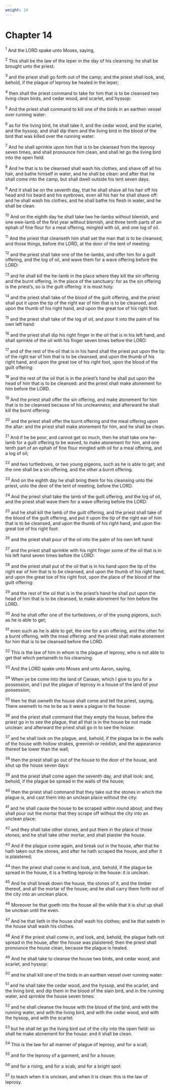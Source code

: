 ```yaml
---
weight: 14
---
```


# Chapter 14

<sup>1</sup> And the LORD spake unto Moses, saying, 

<sup>2</sup> This shall be the law of the leper in the day of his cleansing: he shall be brought unto the priest: 

<sup>3</sup> and the priest shall go forth out of the camp; and the priest shall look, and, behold, if the plague of leprosy be healed in the leper; 

<sup>4</sup> then shall the priest command to take for him that is to be cleansed two living clean birds, and cedar wood, and scarlet, and hyssop: 

<sup>5</sup> And the priest shall command to kill one of the birds in an earthen vessel over running water: 

<sup>6</sup> as for the living bird, he shall take it, and the cedar wood, and the scarlet, and the hyssop, and shall dip them and the living bird in the blood of the bird that was killed over the running water: 

<sup>7</sup> And he shall sprinkle upon him that is to be cleansed from the leprosy seven times, and shall pronounce him clean, and shall let go the living bird into the open field. 

<sup>8</sup> And he that is to be cleansed shall wash his clothes, and shave off all his hair, and bathe himself in water, and he shall be clean: and after that he shall come into the camp, but shall dwell outside his tent seven days. 

<sup>9</sup> And it shall be on the seventh day, that he shall shave all his hair off his head and his beard and his eyebrows, even all his hair he shall shave off: and he shall wash his clothes, and he shall bathe his flesh in water, and he shall be clean. 

<sup>10</sup> And on the eighth day he shall take two he-lambs without blemish, and one ewe-lamb of the first year without blemish, and three tenth parts of an ephah of fine flour for a meal offering, mingled with oil, and one log of oil. 

<sup>11</sup> And the priest that cleanseth him shall set the man that is to be cleansed, and those things, before the LORD, at the door of the tent of meeting: 

<sup>12</sup> and the priest shall take one of the he-lambs, and offer him for a guilt offering, and the log of oil, and wave them for a wave offering before the LORD: 

<sup>13</sup> and he shall kill the he-lamb in the place where they kill the sin offering and the burnt offering, in the place of the sanctuary: for as the sin offering is the priest’s, so is the guilt offering: it is most holy: 

<sup>14</sup> and the priest shall take of the blood of the guilt offering, and the priest shall put it upon the tip of the right ear of him that is to be cleansed, and upon the thumb of his right hand, and upon the great toe of his right foot: 

<sup>15</sup> and the priest shall take of the log of oil, and pour it into the palm of his own left hand: 

<sup>16</sup> and the priest shall dip his right finger in the oil that is in his left hand, and shall sprinkle of the oil with his finger seven times before the LORD: 

<sup>17</sup> and of the rest of the oil that is in his hand shall the priest put upon the tip of the right ear of him that is to be cleansed, and upon the thumb of his right hand, and upon the great toe of his right foot, upon the blood of the guilt offering: 

<sup>18</sup> and the rest of the oil that is in the priest’s hand he shall put upon the head of him that is to be cleansed: and the priest shall make atonement for him before the LORD. 

<sup>19</sup> And the priest shall offer the sin offering, and make atonement for him that is to be cleansed because of his uncleanness; and afterward he shall kill the burnt offering: 

<sup>20</sup> and the priest shall offer the burnt offering and the meal offering upon the altar: and the priest shall make atonement for him, and he shall be clean. 

<sup>21</sup> And if he be poor, and cannot get so much, then he shall take one he-lamb for a guilt offering to be waved, to make atonement for him, and one tenth part of an ephah of fine flour mingled with oil for a meal offering, and a log of oil; 

<sup>22</sup> and two turtledoves, or two young pigeons, such as he is able to get; and the one shall be a sin offering, and the other a burnt offering. 

<sup>23</sup> And on the eighth day he shall bring them for his cleansing unto the priest, unto the door of the tent of meeting, before the LORD. 

<sup>24</sup> And the priest shall take the lamb of the guilt offering, and the log of oil, and the priest shall wave them for a wave offering before the LORD: 

<sup>25</sup> and he shall kill the lamb of the guilt offering, and the priest shall take of the blood of the guilt offering, and put it upon the tip of the right ear of him that is to be cleansed, and upon the thumb of his right hand, and upon the great toe of his right foot: 

<sup>26</sup> and the priest shall pour of the oil into the palm of his own left hand: 

<sup>27</sup> and the priest shall sprinkle with his right finger some of the oil that is in his left hand seven times before the LORD: 

<sup>28</sup> and the priest shall put of the oil that is in his hand upon the tip of the right ear of him that is to be cleansed, and upon the thumb of his right hand, and upon the great toe of his right foot, upon the place of the blood of the guilt offering: 

<sup>29</sup> and the rest of the oil that is in the priest’s hand he shall put upon the head of him that is to be cleansed, to make atonement for him before the LORD. 

<sup>30</sup> And he shall offer one of the turtledoves, or of the young pigeons, such as he is able to get; 

<sup>31</sup> even such as he is able to get, the one for a sin offering, and the other for a burnt offering, with the meal offering: and the priest shall make atonement for him that is to be cleansed before the LORD. 

<sup>32</sup> This is the law of him in whom is the plague of leprosy, who is not able to get that which pertaineth to his cleansing. 

<sup>33</sup> And the LORD spake unto Moses and unto Aaron, saying, 

<sup>34</sup> When ye be come into the land of Canaan, which I give to you for a possession, and I put the plague of leprosy in a house of the land of your possession; 

<sup>35</sup> then he that owneth the house shall come and tell the priest, saying, There seemeth to me to be as it were a plague in the house: 

<sup>36</sup> and the priest shall command that they empty the house, before the priest go in to see the plague, that all that is in the house be not made unclean: and afterward the priest shall go in to see the house: 

<sup>37</sup> and he shall look on the plague, and, behold, if the plague be in the walls of the house with hollow strakes, greenish or reddish, and the appearance thereof be lower than the wall; 

<sup>38</sup> then the priest shall go out of the house to the door of the house, and shut up the house seven days: 

<sup>39</sup> and the priest shall come again the seventh day, and shall look: and, behold, if the plague be spread in the walls of the house; 

<sup>40</sup> then the priest shall command that they take out the stones in which the plague is, and cast them into an unclean place without the city: 

<sup>41</sup> and he shall cause the house to be scraped within round about, and they shall pour out the mortar that they scrape off without the city into an unclean place: 

<sup>42</sup> and they shall take other stones, and put them in the place of those stones; and he shall take other mortar, and shall plaister the house. 

<sup>43</sup> And if the plague come again, and break out in the house, after that he hath taken out the stones, and after he hath scraped the house, and after it is plaistered; 

<sup>44</sup> then the priest shall come in and look, and, behold, if the plague be spread in the house, it is a fretting leprosy in the house: it is unclean. 

<sup>45</sup> And he shall break down the house, the stones of it, and the timber thereof, and all the mortar of the house; and he shall carry them forth out of the city into an unclean place. 

<sup>46</sup> Moreover he that goeth into the house all the while that it is shut up shall be unclean until the even. 

<sup>47</sup> And he that lieth in the house shall wash his clothes; and he that eateth in the house shall wash his clothes. 

<sup>48</sup> And if the priest shall come in, and look, and, behold, the plague hath not spread in the house, after the house was plaistered; then the priest shall pronounce the house clean, because the plague is healed. 

<sup>49</sup> And he shall take to cleanse the house two birds, and cedar wood, and scarlet, and hyssop: 

<sup>50</sup> and he shall kill one of the birds in an earthen vessel over running water: 

<sup>51</sup> and he shall take the cedar wood, and the hyssop, and the scarlet, and the living bird, and dip them in the blood of the slain bird, and in the running water, and sprinkle the house seven times: 

<sup>52</sup> and he shall cleanse the house with the blood of the bird, and with the running water, and with the living bird, and with the cedar wood, and with the hyssop, and with the scarlet: 

<sup>53</sup> but he shall let go the living bird out of the city into the open field: so shall he make atonement for the house: and it shall be clean. 

<sup>54</sup> This is the law for all manner of plague of leprosy, and for a scall; 

<sup>55</sup> and for the leprosy of a garment, and for a house; 

<sup>56</sup> and for a rising, and for a scab, and for a bright spot: 

<sup>57</sup> to teach when it is unclean, and when it is clean: this is the law of leprosy. 


